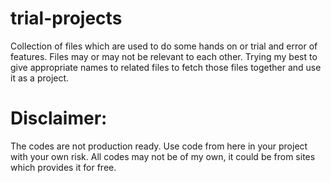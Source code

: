 trial-projects
==============

Collection of files which are used to do some hands on or trial and error of features.
Files may or may not be relevant to each other. Trying my best to give appropriate names 
to related files to fetch those files together and use it as a project.

Disclaimer:
===========
The codes are not production ready. Use code from here in your project with your own risk.
All codes may not be of my own, it could be from sites which provides it for free.
